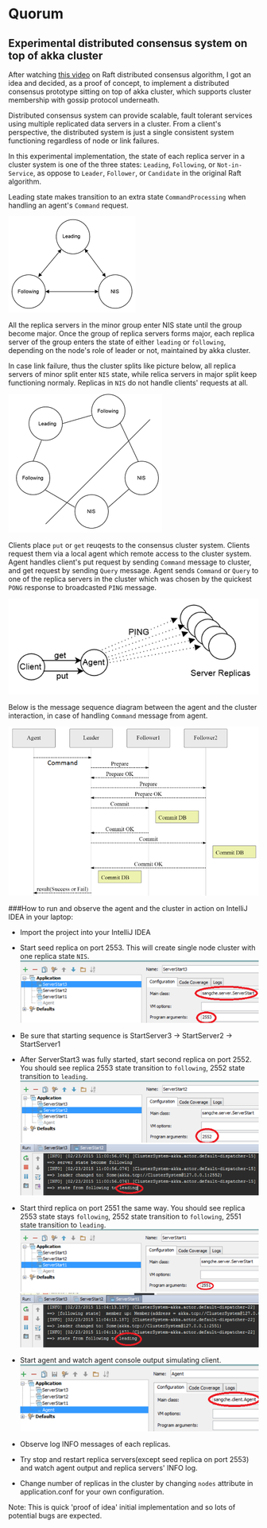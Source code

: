 # Quorum

## Experimental distributed consensus system on top of akka cluster


After watching [this video](https://www.youtube.com/watch?v=LAqyTyNUYSY) on Raft distributed consensus algorithm, I got an idea and decided, as a proof of concept,
to implement a distributed consensus prototype sitting on top of akka cluster, which supports cluster membership with gossip protocol underneath.

Distributed consensus system can provide scalable, fault tolerant services using multiple replicated data servers in a cluster.
From a client's perspective, the distributed system is just a single consistent system functioning regardless of node or link failures.

In this experimental implementation, the state of each replica server in a cluster system is one of the three states:
`Leading`, `Following`, or `Not-in-Service`, as oppose to `Leader`, `Follower`, or `Candidate` in the original Raft algorithm.

Leading state makes transition to an extra state `CommandProcessing` when handling an agent's `Command` request.

![states](https://raw.githubusercontent.com/sangche/sangche.github.io/master/pics/050218/Capture1.PNG)

All the replica servers in the minor group enter NIS state until the group become major. Once the group of replica servers forms major,
each replica server of the group enters the state of either `leading` or `following`, depending on the node's role of leader or not, maintained by akka cluster.

In case link failure, thus the cluster splits like picture below, all replica servers of minor split enter `NIS` state, while relica servers in major split keep functioning normaly. Replicas in `NIS` do not handle clients' requests at all.

![splits](https://raw.githubusercontent.com/sangche/sangche.github.io/master/pics/050218/Capture.PNG)

Clients place `put` or `get` reuqests to the consensus cluster system. Clients request them via a local agent which remote access to the cluster system. Agent handles client's put request by sending `Command` message to cluster, and get request by sending `Query` message.
Agent sends `Command` or `Query` to one of the replica servers in the cluster which was chosen by the quickest `PONG` response to broadcasted `PING` message.

![pingpong](https://raw.githubusercontent.com/sangche/sangche.github.io/master/pics/050218/Capture3.PNG)

Below is the message sequence diagram between the agent and the cluster interaction, in case of handling `Command` message from agent.

![sequence diagram](https://raw.githubusercontent.com/sangche/sangche.github.io/master/pics/050218/Capture4.PNG)


###How to run and observe the agent and the cluster in action on IntelliJ IDEA in your laptop:

* Import the project into your IntelliJ IDEA

* Start seed replica on port 2553. This will create single node cluster with one replica state `NIS`.
![serverstart3](https://raw.githubusercontent.com/sangche/sangche.github.io/master/pics/050218/s3.PNG)

* Be sure that starting sequence is StartServer3 -> StartServer2 -> StartServer1

* After ServerStart3 was fully started, start second replica on port 2552. You should see replica 2553 state transition to `following`, 2552 state transition to `leading`.
![serverstart2](https://raw.githubusercontent.com/sangche/sangche.github.io/master/pics/050218/s2.PNG)
![log2](https://raw.githubusercontent.com/sangche/sangche.github.io/master/pics/050218/22.PNG)

* Start third replica on port 2551 the same way. You should see replica 2553 state stays `following`, 2552 state transition to `following`, 2551 state transition to `leading`.
![startserver1](https://raw.githubusercontent.com/sangche/sangche.github.io/master/pics/050218/s1.PNG)
![log1](https://raw.githubusercontent.com/sangche/sangche.github.io/master/pics/050218/11.PNG)

* Start agent and watch agent console output simulating client.
![agent](https://raw.githubusercontent.com/sangche/sangche.github.io/master/pics/050218/agnt.PNG)

* Observe log INFO messages of each replicas.

* Try stop and restart replica servers(except seed replica on port 2553) and watch agent output and replica servers' INFO log.

* Change number of replicas in the cluster by changing `nodes` attribute in application.conf for your own configuration.

Note: This is quick 'proof of idea' initial implementation and so lots of potential bugs are expected.